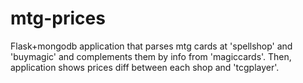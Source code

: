 mtg-prices
==========

Flask+mongodb application that parses mtg cards at 'spellshop' and 'buymagic' and complements them by info from 'magiccards'.
Then, application shows prices diff between each shop and 'tcgplayer'.